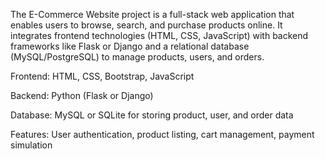 The E-Commerce Website project is a full-stack web application that enables users to browse, search, and purchase products online. It integrates frontend technologies (HTML, CSS, JavaScript) with backend frameworks like Flask or Django and a relational database (MySQL/PostgreSQL) to manage products, users, and orders.

Frontend: HTML, CSS, Bootstrap, JavaScript

Backend: Python (Flask or Django)

Database: MySQL or SQLite for storing product, user, and order data

Features: User authentication, product listing, cart management, payment simulation
